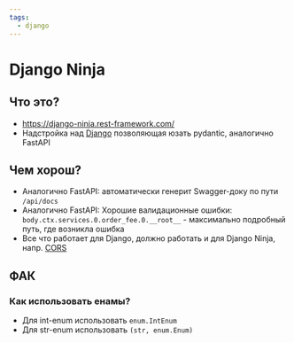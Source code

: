 ```yaml
---
tags:
  - django
---
```


# Django Ninja

## Что это?

- https://django-ninja.rest-framework.com/
- Надстройка над [Django](index.md) позволяющая юзать pydantic, аналогично FastAPI

## Чем хорош?

- Аналогично FastAPI: автоматически генерит Swagger-доку по пути `/api/docs`
- Аналогично FastAPI: Хорошие валидационные ошибки: `body.ctx.services.0.order_fee.0.__root__` - максимально подробный
  путь, где возникла ошибка
- Все что работает для Django, должно работать и для Django Ninja, напр. [CORS](index.md#cors)

## ФАК

### Как использовать енамы?

- Для int-enum использовать `enum.IntEnum`
- Для str-enum использовать `(str, enum.Enum)`
